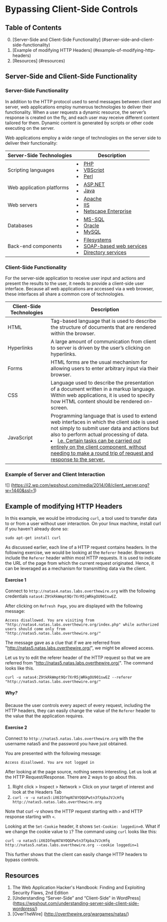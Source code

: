 # Bypassing Client-Side Controls

## Table of Contents
0. [Server-Side and Client-Side Functionality] (#server-side-and-client-side-functionality)
1. [Example of modifying HTTP Headers] (#example-of-modifying-http-headers)
2. [Resources] (#resources)

## Server-Side and Client-Side Functionality 

### Server-Side Functionality 
In addition to the HTTP protocol used to send messages between client and server, web applications employ numerous technologies to deliver their functionality. When a user requests a dynamic resource, the server’s response is created on the fly, and each user may receive different content tailored for them. Dynamic content is generated by scripts or other code executing on the server.

Web applications employ a wide range of technologies on the server side to deliver their functionality:

Server-Side Technologies | Description
--- | ---
Scripting languages | <u><li>PHP</li><li>VBScript</li><li>Perl</li></u>
Web application platforms | <u><li>ASP.NET</li><li>Java</li></u>
Web servers | <u><li>Apache</li><li>IIS</li><li>Netscape Enterprise</li></u>
Databases | <u><li>MS-SQL</li><li>Oracle</li><li>MySQL</li></u>
Back-end components | <u><li>Filesystems</li><li>SOAP-based web services</li><li>Directory services</li></u>

### Client-Side Functionality 
For the server-side application to receive user input and actions and present the results to the user, it needs to provide a client-side user interface. Because all web applications are accessed via a web browser, these interfaces all share a common core of technologies.

Client-Side Technologies | Description
--- | ---
HTML | Tag-based language that is used to describe the structure of documents that are rendered within the browser.
Hyperlinks | A large amount of communication from client to server is driven by the user’s clicking on hyperlinks.
Forms | HTML forms are the usual mechanism for allowing users to enter arbitrary input via their browser.
CSS | Language used to describe the presentation of a document written in a markup language. Within web applications, it is used to specify how HTML content should be rendered on-screen.
JavaScript | Programming language that is used to extend web interfaces in which the client side is used not simply to submit user data and actions but also to perform actual processing of data. <u><li>I.e. Certain tasks can be carried out entirely on the client component, without needing to make a round trip of request and response to the server.</li></u>

### Example of Server and Client Interaction
![] (https://i2.wp.com/wpshout.com/media/2014/08/client_server.png?w=1440&ssl=1)

## Example of modifying HTTP Headers

In this example, we would be introducing `curl`, a tool used to transfer data to or from a user without user interaction. On your linux machine, install curl if you haven't already done so:

`sudo apt-get install curl`

As discussed earlier, each line of a HTTP request contains headers. In the following exercise, we would be looking at the `Referer` header. Browsers include the `Referer` header within most HTTP requests. It is used to indicate the URL of the page from which the current request originated. Hence, it can be leveraged as a mechanism for transmitting data via the client.

#### Exercise 1

Connect to `http://natas4.natas.labs.overthewire.org` with the following credentials `natas4:Z9tkRkWmpt9Qr7XrR5jWRkgOU901swEZ`.

After clicking on `Refresh Page`, you are displayed with the following message:

`Access disallowed. You are visiting from "http://natas4.natas.labs.overthewire.org/index.php" while authorized users should come only from "http://natas5.natas.labs.overthewire.org/" `

The message gave as a clue that if we are referred from "http://natas5.natas.labs.overthewire.org/", we might be allowed access.

Let us try to edit the referer header of the HTTP request so that we are referred from "http://natas5.natas.labs.overthewire.org/". The command looks like this.

`curl -u natas4:Z9tkRkWmpt9Qr7XrR5jWRkgOU901swEZ --referer "http://natas5.natas.labs.overthewire.org/"`

##### Why?
Because the user controls every aspect of every request, including the HTTP headers, they can easily change the value of the `Referer` header to the value that the application requires.

#### Exercise 2

Connect to `http://natas5.natas.labs.overthewire.org` with the the username natas5 and the password you have just obtained.

You are presented with the following message:

`Access disallowed. You are not logged in`

After looking at the page source, nothing seems interesting. Let us look at the HTTP Request/Response. There are 2 ways to go about this.

1. Right click > Inspect > Network > Click on your target of interest and look at the Headers Tab
2. `curl -v -u natas5:iX6IOfmpN7AYOQGPwtn3fXpbaJVJcHfq http://natas5.natas.labs.overthewire.org` 

Note that curl -v shows the HTTP request starting with `>` and HTTP response starting with `<`.

Looking at the `Set-Cookie` header, it shows `Set-Cookie: loggedin=0`. What if we change the cookie value to `1`? The command using `curl` looks like this:

`curl -u natas5:iX6IOfmpN7AYOQGPwtn3fXpbaJVJcHfq http://natas5.natas.labs.overthewire.org --cookie loggedin=1`

This further shows that the client can easily change HTTP headers to bypass controls.

## Resources
1. The Web Application Hacker's Handbook: Finding and Exploiting Security Flaws, 2nd Edition
2. [Understanding “Server-Side” and “Client-Side” in WordPress] (https://wpshout.com/understanding-server-side-client-side-wordpress/)
3. [OverTheWire] (http://overthewire.org/wargames/natas/)
